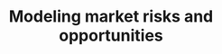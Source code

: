 ---
title: Modeling market risks and opportunities
weight: 3
image:
  preview_only: true
summary: When breaking into a new market, it's hard to judge business risks - especially when market data is mostly private. A built an agent-based simulation of market behavior and efficiently calibrated it on a tiny test/train dataset with Approximate Bayesian Computation. Used by Newton Launch Systems to win a share of a £500k UK government grant and to design a defensive business plan. Accurately predicted weak market growth that drove a major competitor out of the market in 2022.

tags:
- hypothesis testing
- R
- Bayesian
- simulation
- mixed models
- market modeling
- newton
external_link: https://zenodo.org/record/8122663
---